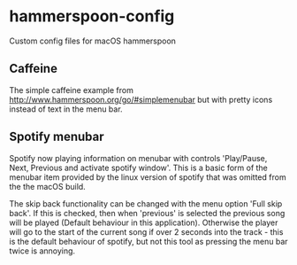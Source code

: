 # hammerspoon-config
Custom config files for macOS hammerspoon

## Caffeine
The simple caffeine example from http://www.hammerspoon.org/go/#simplemenubar but with pretty icons instead of text in the menu bar.

## Spotify menubar
Spotify now playing information on menubar with controls 'Play/Pause, Next, Previous and activate spotify window'. This is a basic form of the menubar item provided by the linux version of spotify that was omitted from the the macOS build.

The skip back functionality can be changed with the menu option 'Full skip back'. If this is checked, then when 'previous' is selected the previous song will be played (Default behaviour in this application). Otherwise the player will go to the start of the current song if over 2 seconds into the track - this is the default behaviour of spotify, but not this tool as pressing the menu bar twice is annoying.

